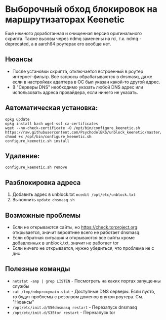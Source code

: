 # Выборочный обход блокировок на маршрутизаторах Keenetic
Ещё немного доработанная и очищенная версия оригинального скрипта.
Также вызовы через ndmq заменены на rci, т.к. ndmq - deprecated, а в aarch64 роутерах его вообще нет.

## Нюансы
- После установки скрипта, отключается встроенный в роутер интернет-фильтр. Все запросы обрабатываются в dnsmasq, даже если в настройках
адаптера в ОС был указан какой-то другой адрес.
- В "Серверы DNS" необходимо указать любой DNS адрес или использовать адреса провайдера, если ничего не указать.

## Автоматическая установка:
```shell script
opkg update
opkg install bash wget-ssl ca-certificates
wget --no-check-certificate -O /opt/bin/configure_keenetic.sh https://raw.githubusercontent.com/PsychodelEKS/unblock_keenetic/master/configure_keenetic.sh
chmod +x /opt/bin/configure_keenetic.sh
configure_keenetic.sh install
```

## Удаление:
```shell script
configure_keenetic.sh remove
```

## Разблокировка адреса
1. Добавить адрес в unblock.txt `mcedit /opt/etc/unblock.txt`
2. Выполнить `update_dnsmasq.sh`

## Возможные проблемы
- Если не открываются сайты, но https://check.torproject.org открывается, значит вероятнее всего не работает dnsmasq
- Если обратная ситуация и открываются все сайты кроме добавленных в unblock.txt, значит не работает tor
- Если ничего не открывается, нужно убедиться, что проблема не с днс


## Полезные команды

- `netstat -anp | grep LISTEN` - Посмотреть на каких портах запущенны службы
- `cat /tmp/ndnproxymain.stat` - Доступные DNS серверы. Если пусто, то будут проблемы с резолвом доменов внутри роутера. См. "Нюансы"
- `/opt/etc/init.d/S56dnsmasq restart` - Перезапуск dnsmasq
- `/opt/etc/init.d/S35tor restart` - Перезапуск tor
